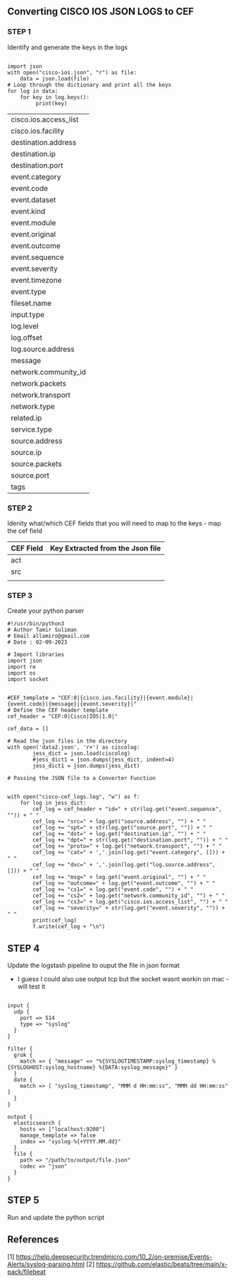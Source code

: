 
## Converting CISCO IOS JSON LOGS to CEF

### STEP 1 
Identify and generate the keys in the logs 


```

import json
with open("cisco-ios.json", "r") as file:
    data = json.load(file)
# Loop through the dictionary and print all the keys
for log in data:
    for key in log.keys():
         print(key) 

```


|     |
|----|
|cisco.ios.access_list|
|cisco.ios.facility|
|destination.address|
|destination.ip|
|destination.port|
|event.category|
|event.code|
|event.dataset|
|event.kind|
|event.module|
|event.original|
|event.outcome|
|event.sequence|
|event.severity|
|event.timezone|
|event.type|
|fileset.name|
|input.type|
|log.level|
|log.offset|
|log.source.address|
|message|
|network.community_id|
|network.packets|
|network.transport|
|network.type|
|related.ip|
|service.type|
|source.address|
|source.ip|
|source.packets|
|source.port|
|tags|


### STEP 2 

Idenity what/which CEF fields that you will need to map  to the keys - map the cef field

| CEF Field| Key Extracted from the Json file   |
|----------|------------------------------------|
|  act        |                                    |
|    src      |                                    |
|          |                                    |





### STEP 3

Create your python parser 


```
#!/usr/bin/python3
# Author Tamir Suliman
# Email allamiro@gmail.com
# Date : 02-09-2023

# Import libraries 
import json
import re 
import os 
import socket 


#CEF_template = "CEF:0|{cisco.ios.facility}|{event.module}|{event.code}|{message}|{event.severity}|"
# Define the CEF header template
cef_header = "CEF:0|Cisco|IOS|1.0|"

cef_data = []

# Read the json files in the directory 
with open('data2.json', 'r+') as ciscolog:
        jess_dict = json.load(ciscolog)
        #jess_dict1 = json.dumps(jess_dict, indent=4)
        jess_dict1 = json.dumps(jess_dict)

# Passing the JSON file to a Converter Function


with open("cisco-cef_logs.log", "w") as f:
    for log in jess_dict:
        cef_log = cef_header + "id=" + str(log.get("event.sequence", "")) + " "
        cef_log += "src=" + log.get("source.address", "") + " "
        cef_log += "spt=" + str(log.get("source.port", "")) + " "
        cef_log += "dst=" + log.get("destination.ip", "") + " "
        cef_log += "dpt=" + str(log.get("destination.port", "")) + " "
        cef_log += "proto=" + log.get("network.transport", "") + " "
        cef_log += "cat=" + ','.join(log.get("event.category", [])) + " "
        cef_log += "dvc=" + ','.join(log.get("log.source.address", [])) + " "
        cef_log += "msg=" + log.get("event.original", "") + " "
        cef_log += "outcome=" + log.get("event.outcome", "") + " "
        cef_log += "cs1=" + log.get("event.code", "") + " "
        cef_log += "cs2=" + log.get("network.community_id", "") + " "
        cef_log += "cs3=" + log.get("cisco.ios.access_list", "") + " "
        cef_log += "severity=" + str(log.get("event.severity", "")) + " "
        print(cef_log)
        f.write(cef_log + "\n")

```



## STEP 4
Update the logstash pipeline to ouput the file in json format 
* I guess I could also use output tcp but the socket wasnt workin on mac - will test it 


```

input {
  udp {
    port => 514
    type => "syslog"
  }
}

filter {
  grok {
    match => { "message" => "%{SYSLOGTIMESTAMP:syslog_timestamp} %{SYSLOGHOST:syslog_hostname} %{DATA:syslog_message}" }
  }
  date {
    match => [ "syslog_timestamp", "MMM d HH:mm:ss", "MMM dd HH:mm:ss" ]
  }
}

output {
  elasticsearch {
    hosts => ["localhost:9200"]
    manage_template => false
    index => "syslog-%{+YYYY.MM.dd}"
  }
  file {
    path => "/path/to/output/file.json"
    codec => "json"
  }
}

```








## STEP 5 

Run and update the python script 





## References
[1] https://help.deepsecurity.trendmicro.com/10_2/on-premise/Events-Alerts/syslog-parsing.html
[2] https://github.com/elastic/beats/tree/main/x-pack/filebeat


